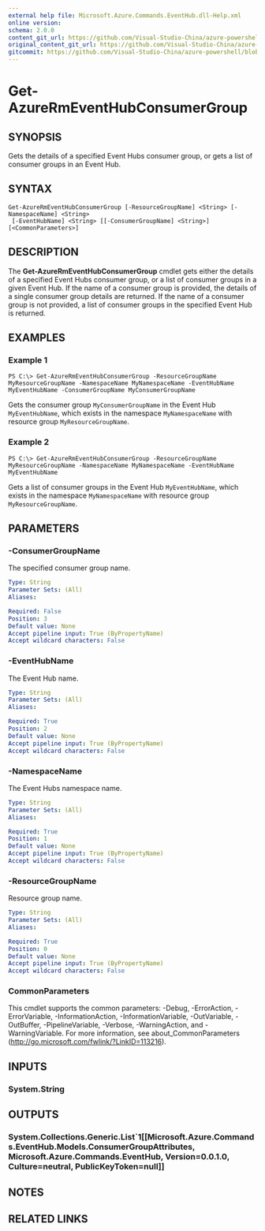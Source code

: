 ```yaml
---
external help file: Microsoft.Azure.Commands.EventHub.dll-Help.xml
online version:
schema: 2.0.0
content_git_url: https://github.com/Visual-Studio-China/azure-powershell/blob/3.6.0/src/ResourceManager/EventHub/Commands.EventHub/help/Get-AzureRmEventHubConsumerGroup.md
original_content_git_url: https://github.com/Visual-Studio-China/azure-powershell/blob/3.6.0/src/ResourceManager/EventHub/Commands.EventHub/help/Get-AzureRmEventHubConsumerGroup.md
gitcommit: https://github.com/Visual-Studio-China/azure-powershell/blob/ecc676e655efba8fe325ff757ca9c67e3ca655e9
---
```


# Get-AzureRmEventHubConsumerGroup

## SYNOPSIS
Gets the details of a specified Event Hubs consumer group, or gets a list of consumer groups in an Event Hub.

## SYNTAX

```
Get-AzureRmEventHubConsumerGroup [-ResourceGroupName] <String> [-NamespaceName] <String>
 [-EventHubName] <String> [[-ConsumerGroupName] <String>] [<CommonParameters>]
```

## DESCRIPTION
The **Get-AzureRmEventHubConsumerGroup** cmdlet gets either the details of a specified Event Hubs consumer group, or a list of consumer groups in a given Event Hub. If the name of a consumer group is provided, the details of a single consumer group details are returned. If the name of a consumer group is not provided, a list of consumer groups in the specified Event Hub is returned.

## EXAMPLES

### Example 1
```
PS C:\> Get-AzureRmEventHubConsumerGroup -ResourceGroupName MyResourceGroupName -NamespaceName MyNamespaceName -EventHubName MyEventHubName -ConsumerGroupName MyConsumerGroupName
```

Gets the consumer group `MyConsumerGroupName` in the Event Hub `MyEventHubName`, which exists in the namespace `MyNamespaceName` with resource group `MyResourceGroupName`.

### Example 2
```
PS C:\> Get-AzureRmEventHubConsumerGroup -ResourceGroupName MyResourceGroupName -NamespaceName MyNamespaceName -EventHubName MyEventHubName
```

Gets a list of consumer groups in the Event Hub `MyEventHubName`, which exists in the namespace `MyNamespaceName` with resource group `MyResourceGroupName`.

## PARAMETERS

### -ConsumerGroupName
The specified consumer group name.

```yaml
Type: String
Parameter Sets: (All)
Aliases: 

Required: False
Position: 3
Default value: None
Accept pipeline input: True (ByPropertyName)
Accept wildcard characters: False
```

### -EventHubName
The Event Hub name.

```yaml
Type: String
Parameter Sets: (All)
Aliases: 

Required: True
Position: 2
Default value: None
Accept pipeline input: True (ByPropertyName)
Accept wildcard characters: False
```

### -NamespaceName
The Event Hubs namespace name.

```yaml
Type: String
Parameter Sets: (All)
Aliases: 

Required: True
Position: 1
Default value: None
Accept pipeline input: True (ByPropertyName)
Accept wildcard characters: False
```

### -ResourceGroupName
Resource group name.

```yaml
Type: String
Parameter Sets: (All)
Aliases: 

Required: True
Position: 0
Default value: None
Accept pipeline input: True (ByPropertyName)
Accept wildcard characters: False
```

### CommonParameters
This cmdlet supports the common parameters: -Debug, -ErrorAction, -ErrorVariable, -InformationAction, -InformationVariable, -OutVariable, -OutBuffer, -PipelineVariable, -Verbose, -WarningAction, and -WarningVariable. For more information, see about_CommonParameters (http://go.microsoft.com/fwlink/?LinkID=113216).

## INPUTS

### System.String

## OUTPUTS

### System.Collections.Generic.List`1[[Microsoft.Azure.Commands.EventHub.Models.ConsumerGroupAttributes, Microsoft.Azure.Commands.EventHub, Version=0.0.1.0, Culture=neutral, PublicKeyToken=null]]

## NOTES

## RELATED LINKS

